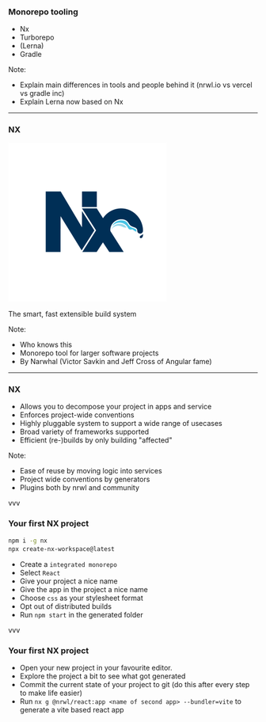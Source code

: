 ### Monorepo tooling

- Nx
- Turborepo
- (Lerna)
- Gradle

Note:

- Explain main differences in tools and people behind it (nrwl.io vs vercel vs gradle inc)
- Explain Lerna now based on Nx

---

### NX

![NX logo](img/nx.webp)

The smart, fast extensible build system

Note:

- Who knows this
- Monorepo tool for larger software projects
- By Narwhal (Victor Savkin and Jeff Cross of Angular fame)

---

### NX

- Allows you to decompose your project in apps and service
- Enforces project-wide conventions
- Highly pluggable system to support a wide range of usecases
- Broad variety of frameworks supported
- Efficient (re-)builds by only building "affected"

Note:

- Ease of reuse by moving logic into services
- Project wide conventions by generators
- Plugins both by nrwl and community

vvv

### Your first NX project

```sh
npm i -g nx
npx create-nx-workspace@latest
```

- Create a `integrated monorepo`
- Select `React`
- Give your project a nice name
- Give the app in the project a nice name
- Choose `css` as your stylesheet format
- Opt out of distributed builds
- Run `npm start` in the generated folder

vvv

### Your first NX project

- Open your new project in your favourite editor.
- Explore the project a bit to see what got generated
- Commit the current state of your project to git (do this after every step to make life easier)
- Run `nx g @nrwl/react:app <name of second app> --bundler=vite` to generate a vite based react app
